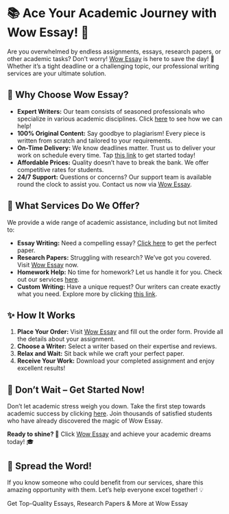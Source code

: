 <h1>📚 Ace Your Academic Journey with Wow Essay! 🚀</h1>

<p>Are you overwhelmed by endless assignments, essays, research papers, or other academic tasks? Don’t worry! <a href="https://tinyurl.com/topessay?keyword=wow+essay">Wow Essay</a> is here to save the day! 📝 Whether it’s a tight deadline or a challenging topic, our professional writing services are your ultimate solution.</p>

<h2>🌟 Why Choose Wow Essay?</h2>
<ul>
    <li><strong>Expert Writers:</strong> Our team consists of seasoned professionals who specialize in various academic disciplines. Click <a href="https://tinyurl.com/topessay?keyword=wow+essay">here</a> to see how we can help!</li>
    <li><strong>100% Original Content:</strong> Say goodbye to plagiarism! Every piece is written from scratch and tailored to your requirements.</li>
    <li><strong>On-Time Delivery:</strong> We know deadlines matter. Trust us to deliver your work on schedule every time. Tap <a href="https://tinyurl.com/topessay?keyword=wow+essay">this link</a> to get started today!</li>
    <li><strong>Affordable Prices:</strong> Quality doesn’t have to break the bank. We offer competitive rates for students.</li>
    <li><strong>24/7 Support:</strong> Questions or concerns? Our support team is available round the clock to assist you. Contact us now via <a href="https://tinyurl.com/topessay?keyword=wow+essay">Wow Essay</a>.</li>
</ul>

<h2>📖 What Services Do We Offer?</h2>
<p>We provide a wide range of academic assistance, including but not limited to:</p>
<ul>
    <li><strong>Essay Writing:</strong> Need a compelling essay? <a href="https://tinyurl.com/topessay?keyword=wow+essay">Click here</a> to get the perfect paper.</li>
    <li><strong>Research Papers:</strong> Struggling with research? We’ve got you covered. Visit <a href="https://tinyurl.com/topessay?keyword=wow+essay">Wow Essay</a> now.</li>
    <li><strong>Homework Help:</strong> No time for homework? Let us handle it for you. Check out our services <a href="https://tinyurl.com/topessay?keyword=wow+essay">here</a>.</li>
    <li><strong>Custom Writing:</strong> Have a unique request? Our writers can create exactly what you need. Explore more by clicking <a href="https://tinyurl.com/topessay?keyword=wow+essay">this link</a>.</li>
</ul>

<h2>✨ How It Works</h2>
<ol>
    <li><strong>Place Your Order:</strong> Visit <a href="https://tinyurl.com/topessay?keyword=wow+essay">Wow Essay</a> and fill out the order form. Provide all the details about your assignment.</li>
    <li><strong>Choose a Writer:</strong> Select a writer based on their expertise and reviews.</li>
    <li><strong>Relax and Wait:</strong> Sit back while we craft your perfect paper.</li>
    <li><strong>Receive Your Work:</strong> Download your completed assignment and enjoy excellent results!</li>
</ol>

<h2>🎯 Don’t Wait – Get Started Now!</h2>
<p>Don’t let academic stress weigh you down. Take the first step towards academic success by clicking <a href="https://tinyurl.com/topessay?keyword=wow+essay">here</a>. Join thousands of satisfied students who have already discovered the magic of Wow Essay.</p>

<p><strong>Ready to shine? 🚀</strong> Click <a href="https://tinyurl.com/topessay?keyword=wow+essay">Wow Essay</a> and achieve your academic dreams today! 🎓</p>

<h2>📢 Spread the Word!</h2>
<p>If you know someone who could benefit from our services, share this amazing opportunity with them. Let’s help everyone excel together! 💡</p>
Get Top-Quality Essays, Research Papers &amp; More at Wow Essay
